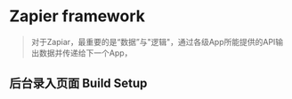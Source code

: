 # Zapier framework

> 对于Zapiar，最重要的是“数据”与"逻辑"，通过各级App所能提供的API输出数据并传递给下一个App，

## 后台录入页面   Build Setup

``` bash